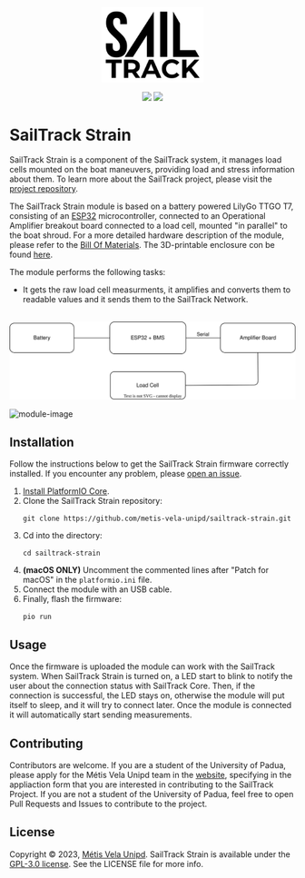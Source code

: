 <p align="center">
  <img src="https://raw.githubusercontent.com/metis-vela-unipd/sailtrack/main/Assets/SailTrack%20Logo.svg" width="180">
</p>

<p align="center">
  <img src="https://img.shields.io/github/license/metis-vela-unipd/sailtrack-strain" />
  <img src="https://img.shields.io/github/v/release/metis-vela-unipd/sailtrack-strain" />
</p>

# SailTrack Strain

SailTrack Strain is a component of the SailTrack system, it manages load cells mounted on the boat maneuvers, providing load and stress information about them. To learn more about the SailTrack project, please visit the [project repository](https://github.com/metis-vela-unipd/sailtrack).

The SailTrack Strain module is based on a battery powered LilyGo TTGO T7, consisting of an [ESP32](https://www.espressif.com/en/products/socs/esp32) microcontroller, connected to an Operational Amplifier breakout board connected to a load cell, mounted "in parallel" to the boat shroud. For a more detailed hardware description of the module, please refer to the [Bill Of Materials](hardware/BOM.csv). The 3D-printable enclosure con be found [here](hardware/STL).

The module performs the following tasks:

* It gets the raw load cell measurments, it amplifies and converts them to readable values and it sends them to the SailTrack Network.

<p align="center">
  <br/>
  <img src="hardware/Connection Diagram.svg">
</p>

![module-image](hardware/Module%20Image.jpg)

## Installation

Follow the instructions below to get the SailTrack Strain firmware correctly installed. If you encounter any problem, please [open an issue](https://github.com/metis-vela-unipd/sailtrack-strain/issues/new).

1. [Install PlatformIO Core](https://docs.platformio.org/en/latest/core/installation/index.html).
2. Clone the SailTrack Strain repository:
   ```
   git clone https://github.com/metis-vela-unipd/sailtrack-strain.git 
   ``` 
3. Cd into the directory:
   ```
   cd sailtrack-strain
   ```
4. **(macOS ONLY)** Uncomment the commented lines after "Patch for macOS" in the `platformio.ini` file.
5. Connect the module with an USB cable.
6. Finally, flash the firmware:
   ```
   pio run
   ```

## Usage

Once the firmware is uploaded the module can work with the SailTrack system. When SailTrack Strain is turned on, a LED start to blink to notify the user about the connection status with SailTrack Core. Then, if the connection is successful, the LED stays on, otherwise the module will put itself to sleep, and it will try to connect later. Once the module is connected it will automatically start sending measurements.

## Contributing

Contributors are welcome. If you are a student of the University of Padua, please apply for the Métis Vela Unipd team in the [website](http://metisvela.dii.unipd.it), specifying in the appliaction form that you are interested in contributing to the SailTrack Project. If you are not a student of the University of Padua, feel free to open Pull Requests and Issues to contribute to the project.

## License

Copyright © 2023, [Métis Vela Unipd](https://github.com/metis-vela-unipd). SailTrack Strain is available under the [GPL-3.0 license](https://www.gnu.org/licenses/gpl-3.0.en.html). See the LICENSE file for more info.

